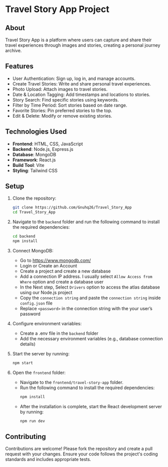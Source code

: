 # Travel Story App Project

## About

Travel Story App is a platform where users can capture and share their travel experiences through images and stories, creating a personal journey archive.

## Features

- User Authentication: Sign up, log in, and manage accounts.
- Create Travel Stories: Write and share personal travel experiences.
- Photo Upload: Attach images to travel stories.
- Date & Location Tagging: Add timestamps and locations to stories.
- Story Search: Find specific stories using keywords.
- Filter by Time Period: Sort stories based on date range.
- Favorite Stories: Pin preferred stories to the top.
- Edit & Delete: Modify or remove existing stories.

## Technologies Used

- **Frontend**: HTML, CSS, JavaScript
- **Backend**: Node.js, Express.js
- **Database**: MongoDB
- **Framework**: React.js 
- **Build Tool**: Vite 
- **Styling**: Tailwind CSS
## Setup

1. Clone the repository:
    ```bash
    git clone https://github.com/Gnuhq26/Travel_Story_App
    cd Travel_Story_App
    ```
2. Navigate to the `backend` folder and run the following command to install the required dependencies:
    ```bash
    cd backend
    npm install
    ```
3. Connect MongoDB:
    - Go to https://www.mongodb.com/
    - Login or Create an Account
    - Create a project and create a new database
    - Add a connection IP address. I usually select `Allow Access from Where` option and create a database user
    - In the Next step, Select `Drivers` option to access the atlas database using our Node.js project
    - Copy the `connection string` and paste the `connection string` inside `config.json` file
    - Replace `<password>` in the connection string with the your user’s password

4. Configure environment variables:
    - Create a .env file in the `backend` folder
    - Add the necessary environment variables (e.g., database connection details)

5. Start the server by running:
    ```bash
    npm start
    ```
6. Open the `frontend` folder:
    - Navigate to the `frontend/travel-story-app` folder.
    - Run the following command to install the required dependencies: 
        ```bash
        npm install 
        ```
    - After the installation is complete, start the React development server by running:
        ```bash
        npm run dev 
        ```
## Contributing

Contributions are welcome! Please fork the repository and create a pull request with your changes. Ensure your code follows the project's coding standards and includes appropriate tests.

